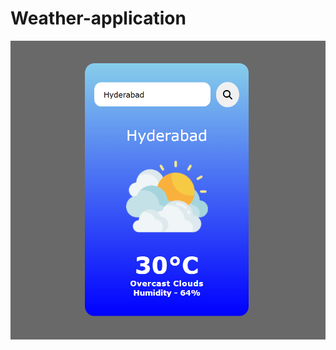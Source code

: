 # Weather-application

![image alt](https://github.com/karimmohdrafi/weather/blob/557ea4918683d7554ccabfd73e43f2ac800d736c/Screenshot%202025-07-12%20195409.png)

